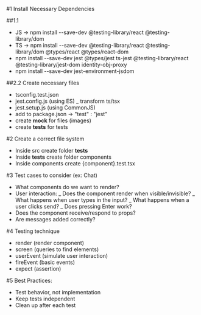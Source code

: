 <!-- https://testing-library.com/docs/react-testing-library/intro -->

#1 Install Necessary Dependencies

##1.1

- JS -> npm install --save-dev @testing-library/react @testing-library/dom
- TS -> npm install --save-dev @testing-library/react @testing-library/dom @types/react @types/react-dom
- npm install --save-dev jest @types/jest ts-jest @testing-library/react @testing-library/jest-dom identity-obj-proxy
- npm install --save-dev jest-environment-jsdom

##2.2 Create necessary files

- tsconfig.test.json
- jest.config.js (using ES)
  \_ transform ts/tsx
- jest.setup.js (using CommonJS)
- add to package.json -> "test" : "jest"
- create **mock** for files (images)
- create **tests** for tests

#2 Create a correct file system

- Inside src create folder **tests**
- Inside **tests** create folder components
- Inside components create {component}.test.tsx

#3 Test cases to consider (ex: Chat)

- What components do we want to render?
- User interaction:
  \_ Does the component render when visible/invisible?
  \_ What happens when user types in the input?
  \_ What happens when a user clicks send?
  \_ Does pressing Enter work?
- Does the component receive/respond to props?
- Are messages added correctly?

#4 Testing technique

- render (render component)
- screen (queries to find elements)
- userEvent (simulate user interaction)
- fireEvent (basic events)
- expect (assertion)

#5 Best Practices:

- Test behavior, not implementation
- Keep tests independent
- Clean up after each test
